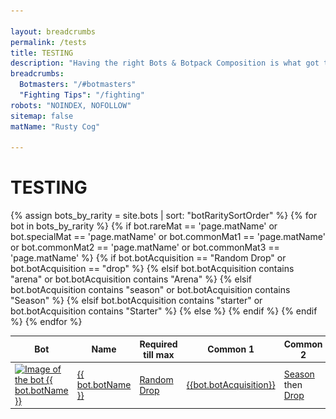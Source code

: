 ```yaml
---

layout: breadcrumbs
permalink: /tests
title: TESTING
description: "Having the right Bots & Botpack Composition is what got the best Botmasters where they are today. Learn everything you need to be one of them in here!" 
breadcrumbs:
  Botmasters: "/#botmasters"
  "Fighting Tips": "/fighting"
robots: "NOINDEX, NOFOLLOW"
sitemap: false
matName: "Rusty Cog"

---
```


# TESTING



 <table class="collection-list no-inline">
  <thead>
    <tr>
      <th>Bot</th>
      <th>Name</th>
      <th>Required till max</th>
      <th>Common 1</th>
      <th>Common 2</th>
      <th>Common 3</th>
      <th>Special</th>
      <th>Rare</th>
      <th>Essence</th>
    </tr>
  </thead>
  <tbody>
    {% assign bots_by_rarity = site.bots | sort: "botRaritySortOrder" %}
    {% for bot in bots_by_rarity %}
    {% if bot.rareMat == 'page.matName' or bot.specialMat == 'page.matName' or bot.commonMat1 == 'page.matName' or bot.commonMat2 == 'page.matName' or bot.commonMat3 == 'page.matName' %}
      <tr class="collection-list-entry rarity_{{bot.botRarity}}">
          <td class="table-pic">
       <a href="{{ site.baseurl }}{{ bot.url }}" title="Everything about the bot {{ bot.botName }}"> 
        <img loading="lazy"   src="/assets/img/bots{{ bot.url }}.png" alt="Image of the bot {{ bot.botName }}"> 
       </a>
          </td>
          <td>
            <a href="{{ site.baseurl }}{{ bot.url }}" title="Everything about the bot {{ bot.botName }}"> {{ bot.botName }} </a>
          </td>
            {% if bot.botAcquisition == "Random Drop" or bot.botAcquisition == "drop" %}
                <td><a href="/loot#botframes" title="How to find random Botframes">Random Drop</a></td>
            {% elsif bot.botAcquisition contains "arena" or bot.botAcquisition contains "Arena" %}
                <td><a href="/arena#rewards" title="See the rewards you can get from the arena">{{bot.botAcquisition}}</a></td>
            {% elsif bot.botAcquisition contains "season" or bot.botAcquisition contains "Season" %}
                <td><a href="/seasons" title="Read everything about season rewards">Season</a> then <a href="/loot#botframes" title="How to find random Botframes">Drop</a></td>
            {% elsif bot.botAcquisition contains "starter" or bot.botAcquisition contains "Starter" %}
                <td><a href="/starter-bots" title="The 3 starter bots in Botworld Adventure">Starter Bot</a> then <a href="/loot#botframes" title="How to find random Botframes">Drop</a></td>
            {% else %}
                <td>{{bot.botAcquisition}}</td>
            {% endif %}
            <td class="rarity_Common">
              <a href="/{{bot.commonMat1 | slugify}}" title="{{bot.commonMat1}}">
                <img loading="lazy"   src="/assets/img/materials/{{bot.commonMat1 | slugify}}.png" alt="{{bot.commonMat1}}" >
              </a>
            </td>
            <td class="rarity_Common">
              <a href="/{{bot.commonMat2 | slugify}}" title="{{bot.commonMat2}}">
                <img loading="lazy"   src="/assets/img/materials/{{bot.commonMat2 | slugify}}.png" alt="{{bot.commonMat2}}" >
              </a>
            </td>
            <td class="rarity_Common">
              <a href="/{{bot.commonMat3 | slugify}}" title="{{bot.commonMat3}}">
                <img loading="lazy"   src="/assets/img/materials/{{bot.commonMat3 | slugify}}.png" alt="{{bot.commonMat3}}" >
              </a>
            </td>
            <td class="rarity_Special">
              <a href="/{{bot.specialMat | slugify}}" title="{{bot.specialMat}}">
                <img loading="lazy"   src="/assets/img/materials/{{bot.specialMat | slugify}}.png" alt="{{bot.specialMat}}" >
              </a>
            </td>
            <td class="rarity_Rare">
              <a href="/{{bot.rareMat | slugify}}" title="{{bot.rareMat}}">
                <img loading="lazy"   src="/assets/img/materials/{{bot.rareMat | slugify}}.png" alt="{{bot.rareMat}}" >
              </a>
            </td>
            <td class="rarity_Epic">
              <a href="/essence" title="Default Essence page">
                <img loading="lazy"   src="/assets/img/materials/essence.png" alt="Default Essence pic" >
              </a>
            </td>
        </tr>
    {% endif %}
    {% endfor %}
  </tbody>
</table>
